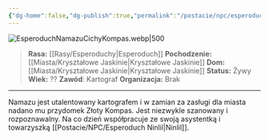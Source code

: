 ```yaml
---
{"dg-home":false,"dg-publish":true,"permalink":"/postacie/npc/esperoduch-namazu-cichy-kompas/","dgPassFrontmatter":true}
---
```


![EsperoduchNamazuCichyKompas.webp|500](/img/user/Vault/Grafiki/NPC/EsperoduchNamazuCichyKompas.webp)

> **Rasa:** [[Rasy/Esperoduchy\|Esperoduch]]
> **Pochodzenie:** [[Miasta/Kryształowe Jaskinie\|Kryształowe Jaskinie]]
> **Dom:** [[Miasta/Kryształowe Jaskinie\|Kryształowe Jaskinie]]
> **Status:** Żywy
> **Wiek:** ??
> **Zawód**: Kartograf
> **Organizacja:** Brak

---

Namazu jest utalentowany kartografem i w zamian za zasługi dla miasta nadano mu przydomek Złoty Kompas. Jest niezwykle szanowany i rozpoznawalny. Na co dzień współpracuje ze swoją asystentką i towarzyszką [[Postacie/NPC/Esperoduch Ninlil\|Ninlil]].